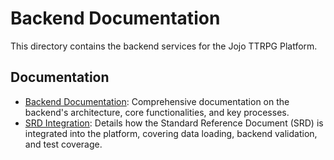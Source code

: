 # Backend Documentation

This directory contains the backend services for the Jojo TTRPG Platform.

## Documentation

*   [Backend Documentation](../../docs/backend_documentation.md): Comprehensive documentation on the backend's architecture, core functionalities, and key processes.
*   [SRD Integration](../../docs/SRD_INTEGRATION.md): Details how the Standard Reference Document (SRD) is integrated into the platform, covering data loading, backend validation, and test coverage.
